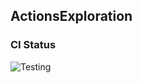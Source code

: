 
## ActionsExploration

### CI Status

![Testing](https://github.com/cs220s25/<repo_name>/actions/workflows/run_tests.yml/badge.svg)


